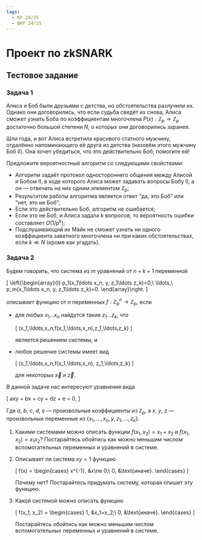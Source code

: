 ```yaml
---
tags:
  - КР 24/25
  - ВКР 24/25
---
```


# Проект по zkSNARK

## Тестовое задание

### Задача 1

Алиса и Боб были друзьями с детства, но обстоятельства разлучили их. Однако они
договорились, что если судьба сведёт их снова, Алиса сможет узнать Боба по
коэффициентам многочлена $P(x) : \mathbb{Z}_p \to \mathbb{Z}_p$ достаточно
большой степени $N$, о которых они договорились заранее.

Шли года, и вот Алиса встретила красивого статного мужчину, отдалённо
напоминающего её друга из детства (назовём этого мужчину Боб II). Она хочет
убедиться, что это действительно Боб; помогите ей!

Предложите вероятностный алгоритм со следующими свойствами:

* Алгоритм задаёт протокол одностороннего общения между Алисой и Бобом II, в
  ходе которого Алиса может задавать вопросы Бобу II, а он &mdash; отвечать на
  них одним элементом $\mathbb{Z}_p$;
* Результатом работы алгоритма является ответ "да, это Боб" или
  "нет, это не Боб";
* Если это действительно Боб, алгоритм не ошибается;
* Если это не Боб, и Алиса задала $k$ вопросов, то вероятность ошибки составляет
  $O(1/p^k)$;
* Подслушивающий их Майк не сможет узнать ни одного коэффициента заветного
  многочлена ни при каких обстоятельствах, если $k \ll N$ (кроме как угадать).

### Задача 2

Будем говорить, что система из $m$ уравнений от $n+k+1$ переменной

\[
\left\{\begin{array}{l}
  p_1(x_1\ldots x_n, y, z_1\ldots z_k)=0,\\
  \ldots,\\
  p_m(x_1\ldots x_n, y, z_1\ldots z_k)=0.
\end{array}\right.
\]

_описывает_ функцию от $n$ переменных $f : \mathbb{Z}_p^n \to \mathbb{Z}_p$,
если

* для любых $x_1\ldots x_n$ найдутся такие $z_1\ldots z_k$, что

  \[
    (x_1,\ldots,x_n,f(x_1,\ldots,x_n),z_1,\ldots,z_k)
  \]

  является решением системы, и

* любое решение системы имеет вид

  \[
    (x_1,\ldots,x_n,f(x_1,\ldots,x_n), z_1,\ldots,z_k)
  \]

  для некоторых $\vec{x}$ и $\vec{z}$.

В данной задаче нас интересуют уравнения вида

\[
  axy + bx + cy + dz + e = 0,
\]

Где $a$, $b$, $c$, $d$, $e$ &mdash; произвольные коэффициенты из $\mathbb{Z}_p$,
а $x$, $y$, $z$ &mdash; произвольные переменные из
$\{x_1,\ldots,x_n,y,z_1,\ldots,z_k\}$.

1. Какими системами можно описать функции $f(x_1, x_2) = x_1 + x_2$ и
   $f(x_1, x_2) = x_1 x_2$? Постарайтесь обойтись как можно меньшим числом
   вспомогательных переменных и уравнений в системе.

2. Описывает ли система $x y = 1$ функцию

   \[
     f(x) = \begin{cases}
       x^{-1}, &x\ne 0;\\
       0, &\text{иначе}.
     \end{cases}
   \]

   Почему нет? Постарайтесь придумать систему, которая опишет эту функцию.

3. Какой системой можно описать функцию

   \[
     f(x_1, x_2) = \begin{cases}
       1, &x_1=x_2;\\
       0, &\text{иначе}.
    \end{cases}
   \]

   Постарайтесь обойтись как можно меньшим числом вспомогательных переменных и
   уравнений в системе.
